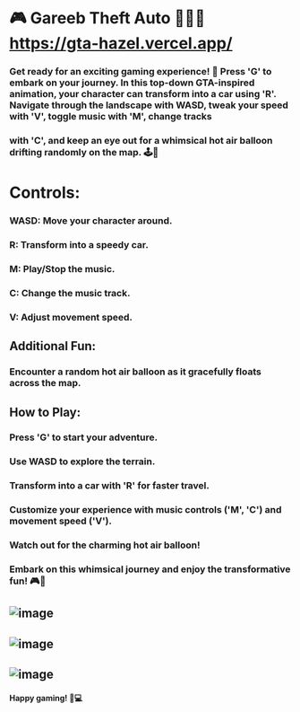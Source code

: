 # 🎮 Gareeb Theft Auto 🚗🤖🎈 https://gta-hazel.vercel.app/

### Get ready for an exciting gaming experience! 🌟 Press 'G' to embark on your journey. In this top-down GTA-inspired animation, your character can transform into a car using 'R'. Navigate through the landscape with WASD, tweak your speed with 'V', toggle music with 'M', change tracks
### with 'C', and keep an eye out for a whimsical hot air balloon drifting randomly on the map. 🕹️🎈

# Controls:

### WASD: Move your character around.
### R: Transform into a speedy car.
### M: Play/Stop the music.
### C: Change the music track.
### V: Adjust movement speed.

## Additional Fun:
### Encounter a random hot air balloon as it gracefully floats across the map.

## How to Play:
### Press 'G' to start your adventure.
### Use WASD to explore the terrain.
### Transform into a car with 'R' for faster travel.
### Customize your experience with music controls ('M', 'C') and movement speed ('V').
### Watch out for the charming hot air balloon!
### Embark on this whimsical journey and enjoy the transformative fun! 🎮🚀
## ![image](https://github.com/Sarthakverse/GTA/assets/117356021/3c1cae29-8f50-48f7-bf57-c6324645741a)
## ![image](https://github.com/Sarthakverse/GTA/assets/117356021/a2739d61-cf36-42c9-874b-d4eb3b8ae0db)
## ![image](https://github.com/Sarthakverse/GTA/assets/117356021/9a9b3258-61ca-4d23-97c7-987f3ff20bd4)




#### Happy gaming! 🌈💻






